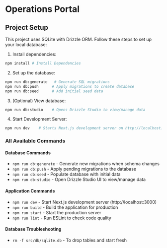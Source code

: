 # Operations Portal

## Project Setup

This project uses SQLite with Drizzle ORM. Follow these steps to set up your local database:

1. Install dependencies:

```bash
npm install # Install Dependencies
```

2. Set up the database:

```bash
npm run db:generate   # Generate SQL migrations
npm run db:push      # Apply migrations to create database
npm run db:seed      # Add initial seed data
```

3. (Optional) View database:

```bash
npm run db:studio    # Opens Drizzle Studio to view/manage data
```

4. Start Development Server:

```bash
npm run dev    # Starts Next.js development server on http://localhost:3000 by default
```

### All Available Commands

#### Database Commands

- `npm run db:generate` - Generate new migrations when schema changes
- `npm run db:push` - Apply pending migrations to the database
- `npm run db:seed` - Populate database with initial data
- `npm run db:studio` - Open Drizzle Studio UI to view/manage data

#### Application Commands

- `npm run dev` - Start Next.js development server (http://localhost:3000)
- `npm run build` - Build the application for production
- `npm run start` - Start the production server
- `npm run lint` - Run ESLint to check code quality

#### Database Troubleshooting

- `rm -f src/db/sqlite.db` - To drop tables and start fresh
